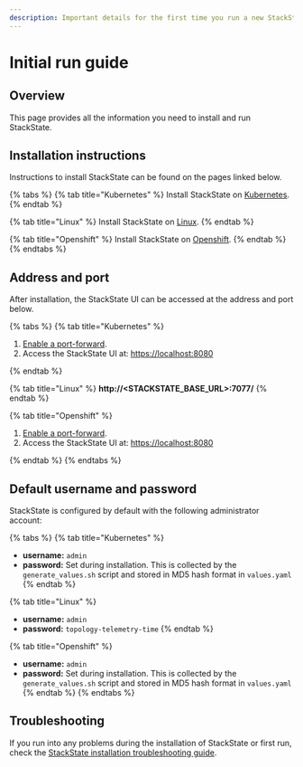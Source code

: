 ```yaml
---
description: Important details for the first time you run a new StackState installation
---
```


# Initial run guide

## Overview

This page provides all the information you need to install and run StackState.

## Installation instructions

Instructions to install StackState can be found on the pages linked below.

{% tabs %}
{% tab title="Kubernetes" %}
Install StackState on [Kubernetes](/setup/installation/kubernetes_install).
{% endtab %}

{% tab title="Linux" %}
Install StackState on [Linux](/setup/installation/linux_install).
{% endtab %}

{% tab title="Openshift" %}
Install StackState on [Openshift](/setup/installation/openshift_install.md). 
{% endtab %}
{% endtabs %}

## Address and port

After installation, the StackState UI can be accessed at the address and port below.

{% tabs %}
{% tab title="Kubernetes" %}

1. [Enable a port-forward](/setup/installation/kubernetes_install/install_stackstate.md#access-the-stackstate-ui).
2. Access the StackState UI at: [https://localhost:8080](https://localhost:8080)

{% endtab %}

{% tab title="Linux" %}
**http://<STACKSTATE_BASE_URL>:7077/**
{% endtab %}

{% tab title="Openshift" %}

1. [Enable a port-forward](/setup/installation/openshift_install.md#access-the-stackstate-ui).
2. Access the StackState UI at: [https://localhost:8080](https://localhost:8080)

{% endtab %}
{% endtabs %}

## Default username and password

StackState is configured by default with the following administrator account:

{% tabs %}
{% tab title="Kubernetes" %}
* **username:** `admin`
* **password:** Set during installation. This is collected by the `generate_values.sh` script and stored in MD5 hash format in `values.yaml`
{% endtab %}

{% tab title="Linux" %}
* **username:** `admin`
* **password:** `topology-telemetry-time`
{% endtab %}

{% tab title="Openshift" %}
* **username:** `admin`
* **password:** Set during installation. This is collected by the `generate_values.sh` script and stored in MD5 hash format in `values.yaml`
{% endtab %}
{% endtabs %}

## Troubleshooting

If you run into any problems during the installation of StackState or first run, check the [StackState installation troubleshooting guide](/setup/installation/troubleshooting.md).